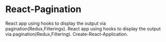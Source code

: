 # React-Pagination
React app using hooks to display the output via pagination(Redux,Filterings).
React app using hooks to display the output via pagination(Redux,Filtering).
Create-React-Application.
